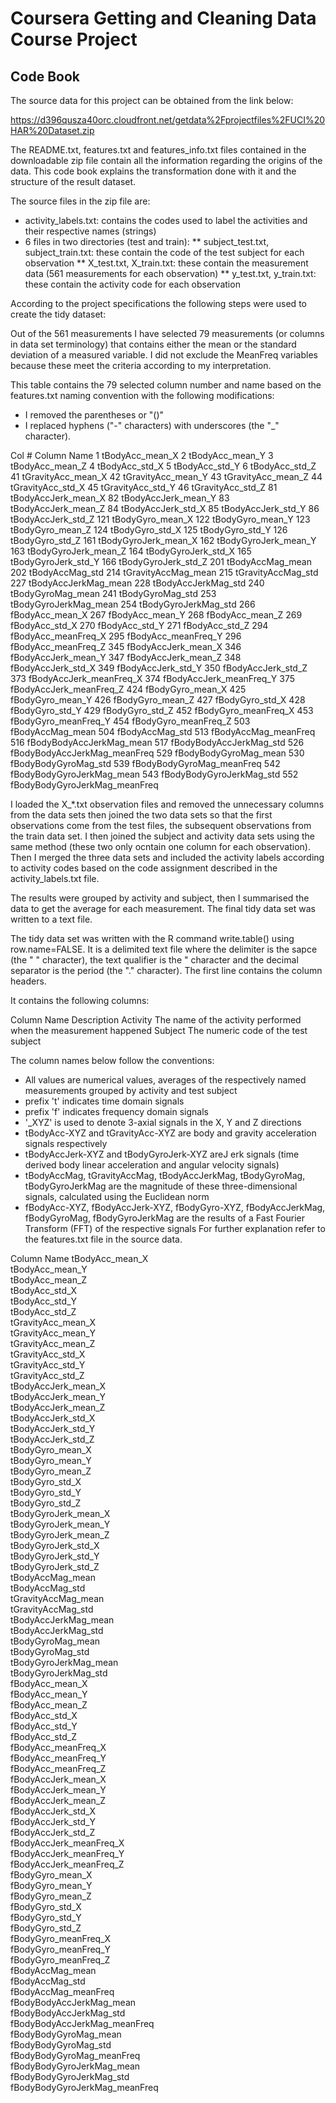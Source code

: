 # Coursera  Getting and Cleaning Data Course Project
## Code Book

The source data for this project can be obtained from the link below:

https://d396qusza40orc.cloudfront.net/getdata%2Fprojectfiles%2FUCI%20HAR%20Dataset.zip

The README.txt, features.txt and features_info.txt files contained in the downloadable 
zip file contain all the information regarding the origins of the data. This code book 
explains the transformation done with it and the structure of the result dataset.

The source files in the zip file are:
* activity_labels.txt: contains the codes used to label the activities and their respective names (strings)
* 6 files in two directories (test and train):
** subject_test.txt, subject_train.txt: these contain the code of the test subject for each observation 
** X_test.txt, X_train.txt: these contain the measurement data (561 measurements for each observation)
** y_test.txt, y_train.txt: these contain the activity code for each observation 

According to the project specifications the following steps were used to create the tidy dataset:

Out of the 561 measurements I have selected 79 measurements (or columns in data set terminology)
that contains either the mean or the standard deviation of a measured variable. I did not exclude 
the MeanFreq variables because these meet the criteria according to my interpretation.

This table contains the 79 selected column number and name based on the features.txt naming 
convention with the following modifications:
* I removed the parentheses or "()"
* I replaced hyphens ("-" characters) with underscores (the "_" character). 

Col #  Column Name
1	tBodyAcc_mean_X
2	tBodyAcc_mean_Y
3	tBodyAcc_mean_Z
4	tBodyAcc_std_X
5	tBodyAcc_std_Y
6	tBodyAcc_std_Z
41	tGravityAcc_mean_X
42	tGravityAcc_mean_Y
43	tGravityAcc_mean_Z
44	tGravityAcc_std_X
45	tGravityAcc_std_Y
46	tGravityAcc_std_Z
81	tBodyAccJerk_mean_X
82	tBodyAccJerk_mean_Y
83	tBodyAccJerk_mean_Z
84	tBodyAccJerk_std_X
85	tBodyAccJerk_std_Y
86	tBodyAccJerk_std_Z
121	tBodyGyro_mean_X
122	tBodyGyro_mean_Y
123	tBodyGyro_mean_Z
124	tBodyGyro_std_X
125	tBodyGyro_std_Y
126	tBodyGyro_std_Z
161	tBodyGyroJerk_mean_X
162	tBodyGyroJerk_mean_Y
163	tBodyGyroJerk_mean_Z
164	tBodyGyroJerk_std_X
165	tBodyGyroJerk_std_Y
166	tBodyGyroJerk_std_Z
201	tBodyAccMag_mean
202	tBodyAccMag_std
214	tGravityAccMag_mean
215	tGravityAccMag_std
227	tBodyAccJerkMag_mean
228	tBodyAccJerkMag_std
240	tBodyGyroMag_mean
241	tBodyGyroMag_std
253	tBodyGyroJerkMag_mean
254	tBodyGyroJerkMag_std
266	fBodyAcc_mean_X
267	fBodyAcc_mean_Y
268	fBodyAcc_mean_Z
269	fBodyAcc_std_X
270	fBodyAcc_std_Y
271	fBodyAcc_std_Z
294	fBodyAcc_meanFreq_X
295	fBodyAcc_meanFreq_Y
296	fBodyAcc_meanFreq_Z
345	fBodyAccJerk_mean_X
346	fBodyAccJerk_mean_Y
347	fBodyAccJerk_mean_Z
348	fBodyAccJerk_std_X
349	fBodyAccJerk_std_Y
350	fBodyAccJerk_std_Z
373	fBodyAccJerk_meanFreq_X
374	fBodyAccJerk_meanFreq_Y
375	fBodyAccJerk_meanFreq_Z
424	fBodyGyro_mean_X
425	fBodyGyro_mean_Y
426	fBodyGyro_mean_Z
427	fBodyGyro_std_X
428	fBodyGyro_std_Y
429	fBodyGyro_std_Z
452	fBodyGyro_meanFreq_X
453	fBodyGyro_meanFreq_Y
454	fBodyGyro_meanFreq_Z
503	fBodyAccMag_mean
504	fBodyAccMag_std
513	fBodyAccMag_meanFreq
516	fBodyBodyAccJerkMag_mean
517	fBodyBodyAccJerkMag_std
526	fBodyBodyAccJerkMag_meanFreq
529	fBodyBodyGyroMag_mean
530	fBodyBodyGyroMag_std
539	fBodyBodyGyroMag_meanFreq
542	fBodyBodyGyroJerkMag_mean
543	fBodyBodyGyroJerkMag_std
552	fBodyBodyGyroJerkMag_meanFreq


I loaded the X_*.txt observation files and removed the unnecessary columns from the data sets then
joined the two data sets so that the first observations come from the test files, the subsequent 
observations from the train data set. I then joined the subject and activity data sets using the 
same method (these two only ocntain one column for each observation). Then I merged the three data 
sets and included the activity labels according to activity codes based on the code assignment 
described in the activity_labels.txt file.

The results were grouped by activity and subject, then I summarised the data to get the average 
for each measurement. The final tidy data set was written to a text file.

The tidy data set was written with the R command  write.table() using row.name=FALSE. It is a delimited 
text file where the delimiter is the sapce (the " " character), the text qualifier is the " character 
and the decimal separator is the period (the "." character). The first line contains the column headers.

It contains the following columns:

Column Name	Description
Activity       The name of the activity performed when the measurement happened
Subject        The numeric code of the test subject 

The column names below follow the conventions:
* All values are numerical values, averages of the respectively named measurements grouped by activity and test subject
* prefix 't' indicates time domain signals
* prefix 'f' indicates frequency domain signals
* '_XYZ' is used to denote 3-axial signals in the X, Y and Z directions
* tBodyAcc-XYZ and tGravityAcc-XYZ are body and gravity acceleration signals respectively
* tBodyAccJerk-XYZ and tBodyGyroJerk-XYZ areJ erk signals (time derived body linear acceleration and angular velocity signals)
* tBodyAccMag, tGravityAccMag, tBodyAccJerkMag, tBodyGyroMag, tBodyGyroJerkMag are the magnitude of these three-dimensional signals, calculated using the Euclidean norm
* fBodyAcc-XYZ, fBodyAccJerk-XYZ, fBodyGyro-XYZ, fBodyAccJerkMag, fBodyGyroMag, fBodyGyroJerkMag are the results of a Fast Fourier Transform (FFT) of the respective signals
For further explanation refer to the features.txt file in the source data.

Column Name	
tBodyAcc_mean_X	 
tBodyAcc_mean_Y	 
tBodyAcc_mean_Z	 
tBodyAcc_std_X	 
tBodyAcc_std_Y	 
tBodyAcc_std_Z	 
tGravityAcc_mean_X	 
tGravityAcc_mean_Y	 
tGravityAcc_mean_Z	 
tGravityAcc_std_X	 
tGravityAcc_std_Y	 
tGravityAcc_std_Z	 
tBodyAccJerk_mean_X	 
tBodyAccJerk_mean_Y	 
tBodyAccJerk_mean_Z	 
tBodyAccJerk_std_X	 
tBodyAccJerk_std_Y	 
tBodyAccJerk_std_Z	 
tBodyGyro_mean_X	 
tBodyGyro_mean_Y	 
tBodyGyro_mean_Z	 
tBodyGyro_std_X	 
tBodyGyro_std_Y	 
tBodyGyro_std_Z	 
tBodyGyroJerk_mean_X	 
tBodyGyroJerk_mean_Y	 
tBodyGyroJerk_mean_Z	 
tBodyGyroJerk_std_X	 
tBodyGyroJerk_std_Y	 
tBodyGyroJerk_std_Z	 
tBodyAccMag_mean	 
tBodyAccMag_std	 
tGravityAccMag_mean	 
tGravityAccMag_std	 
tBodyAccJerkMag_mean	 
tBodyAccJerkMag_std	 
tBodyGyroMag_mean	 
tBodyGyroMag_std	 
tBodyGyroJerkMag_mean	 
tBodyGyroJerkMag_std	 
fBodyAcc_mean_X	 
fBodyAcc_mean_Y	 
fBodyAcc_mean_Z	 
fBodyAcc_std_X	 
fBodyAcc_std_Y	 
fBodyAcc_std_Z	 
fBodyAcc_meanFreq_X	 
fBodyAcc_meanFreq_Y	 
fBodyAcc_meanFreq_Z	 
fBodyAccJerk_mean_X	 
fBodyAccJerk_mean_Y	 
fBodyAccJerk_mean_Z	 
fBodyAccJerk_std_X	 
fBodyAccJerk_std_Y	 
fBodyAccJerk_std_Z	 
fBodyAccJerk_meanFreq_X	 
fBodyAccJerk_meanFreq_Y	 
fBodyAccJerk_meanFreq_Z	 
fBodyGyro_mean_X	 
fBodyGyro_mean_Y	 
fBodyGyro_mean_Z	 
fBodyGyro_std_X	 
fBodyGyro_std_Y	 
fBodyGyro_std_Z	 
fBodyGyro_meanFreq_X	 
fBodyGyro_meanFreq_Y	 
fBodyGyro_meanFreq_Z	 
fBodyAccMag_mean	 
fBodyAccMag_std	 
fBodyAccMag_meanFreq	 
fBodyBodyAccJerkMag_mean	 
fBodyBodyAccJerkMag_std	 
fBodyBodyAccJerkMag_meanFreq	 
fBodyBodyGyroMag_mean	 
fBodyBodyGyroMag_std	 
fBodyBodyGyroMag_meanFreq	 
fBodyBodyGyroJerkMag_mean	 
fBodyBodyGyroJerkMag_std	 
fBodyBodyGyroJerkMag_meanFreq	 





